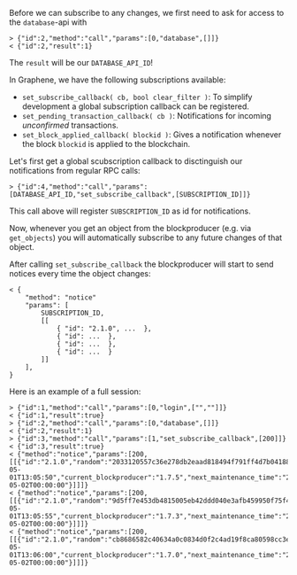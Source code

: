Before we can subscribe to any changes, we first need to ask for access to the `database`-api with

    > {"id":2,"method":"call","params":[0,"database",[]]}
    < {"id":2,"result":1}

The `result` will be our `DATABASE_API_ID`!

In Graphene, we have the following subscriptions available:

- `set_subscribe_callback( cb, bool clear_filter )`:
  To simplify development a global subscription callback can be registered.
- `set_pending_transaction_callback( cb )`:
  Notifications for incoming _unconfirmed_ transactions.
- `set_block_applied_callback( blockid )`:
  Gives a notification whenever the block `blockid` is applied to the
  blockchain.

Let's first get a global scubscription callback to disctinguish our
notifications from regular RPC calls:

    > {"id":4,"method":"call","params":[DATABASE_API_ID,"set_subscribe_callback",[SUBSCRIPTION_ID]]}

This call above will register `SUBSCRIPTION_ID` as id for notifications.

Now, whenever you get an object from the blockproducer (e.g. via `get_objects`) you
will automatically subscribe to any future changes of that object.

After calling `set_subscribe_callback` the blockproducer will start to send notices
every time the object changes:

    < {
        "method": "notice"
        "params": [
            SUBSCRIPTION_ID,
            [[
                { "id": "2.1.0", ...  },
                { "id": ...  },
                { "id": ...  },
                { "id": ...  }
            ]]
        ],
    }

Here is an example of a full session:

    > {"id":1,"method":"call","params":[0,"login",["",""]]}
    < {"id":1,"result":true}
    > {"id":2,"method":"call","params":[0,"database",[]]}
    < {"id":2,"result":1}
    > {"id":3,"method":"call","params":[1,"set_subscribe_callback",[200]]}
    < {"id":3,"result":true}
    < {"method":"notice","params":[200,[[{"id":"2.1.0","random":"2033120557c36e278db2eaad818494f791ff4d7b0418858a7ab9b5a8","head_block_number":5,"head_block_id":"00000005171f82f1b6bd948e7d58d95e572001fd","time":"2015-05-01T13:05:50","current_blockproducer":"1.7.5","next_maintenance_time":"2015-05-02T00:00:00"}]]]}
    < {"method":"notice","params":[200,[[{"id":"2.1.0","random":"9d5ff7e453db4815005eb42ddd040e3afb459950f75f4440deb3dec0","head_block_number":6,"head_block_id":"000000060e3369d6feaf330ea9114cd855c93aab","time":"2015-05-01T13:05:55","current_blockproducer":"1.7.3","next_maintenance_time":"2015-05-02T00:00:00"}]]]}
    < {"method":"notice","params":[200,[[{"id":"2.1.0","random":"cb8686582c40634a0c0834d0f2c4ad19f8ca80598cc3eee2b93c124d","head_block_number":7,"head_block_id":"000000071d0bc8db55d7da75d1d880818d1930fd","time":"2015-05-01T13:06:00","current_blockproducer":"1.7.0","next_maintenance_time":"2015-05-02T00:00:00"}]]]}
